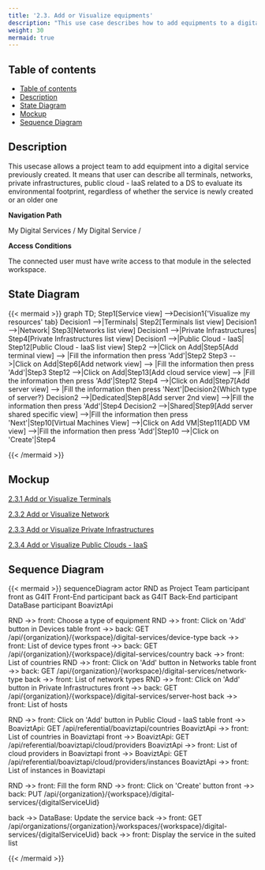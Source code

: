 ```yaml
---
title: '2.3. Add or Visualize equipments'
description: "This use case describes how to add equipments to a digital service"
weight: 30
mermaid: true
---
```

## Table of contents
- [Table of contents](#table-of-contents)
- [Description](#description)
- [State Diagram](#state-diagram)
- [Mockup](#mockup)
- [Sequence Diagram](#sequence-diagram)

## Description

This usecase allows a project team to add equipment into a digital service previously created.
It means that user can describe all terminals, networks, private infrastructures, public cloud - IaaS related to a DS to evaluate its environmental footprint, regardless of whether the service is newly created or an older one

**Navigation Path**

My Digital Services / My Digital Service /

**Access Conditions**

The connected user must have write access to that module in the selected workspace.

## State Diagram
{{< mermaid >}}
graph TD;
Step1[Service view] -->Decision1{'Visualize my resources' tab}
Decision1 -->|Terminals| Step2[Terminals list view]
Decision1 -->|Network| Step3[Networks list view]
Decision1 -->|Private Infrastructures| Step4[Private Infrastructures list view]
Decision1 -->|Public Cloud - IaaS| Step12[Public Cloud - IaaS list view]
Step2 -->|Click on Add|Step5[Add terminal view] --> |Fill the information then press 'Add'|Step2
Step3 -->|Click on Add|Step6[Add network view] --> |Fill the information then press 'Add'|Step3
Step12 -->|Click on Add|Step13[Add cloud service view] --> |Fill the information then press 'Add'|Step12
Step4 -->|Click on Add|Step7[Add server view] --> |Fill the information then press 'Next'|Decision2{Which type of server?}
Decision2 -->|Dedicated|Step8[Add server 2nd view] -->|Fill the information then press 'Add'|Step4
Decision2 -->|Shared|Step9[Add server shared specific view] -->|Fill the information then press 'Next'|Step10[Virtual Machines View] -->|Click on Add VM|Step11[ADD VM view] -->|Fill the information then press 'Add'|Step10 -->|Click on 'Create'|Step4

{{< /mermaid >}}

## Mockup

[2.3.1 Add or Visualize Terminals](uc3_add_visualize_terminals.md)

[2.3.2 Add or Visualize Network](uc3_add_visualize_network.md)

[2.3.3 Add or Visualize Private Infrastructures](uc3_add_visualize_noncloud_servers.md)

[2.3.4 Add or Visualize Public Clouds - IaaS](uc3_add_visualize_cloud_services.md)

## Sequence Diagram

{{< mermaid >}}
sequenceDiagram
actor RND as Project Team
participant front as G4IT Front-End
participant back as G4IT Back-End
participant DataBase
participant BoaviztApi

RND ->> front: Choose a type of equipment
RND ->> front: Click on 'Add' button in Devices table
front ->> back: GET /api/{organization}/{workspace}/digital-services/device-type
back ->> front: List of device types
front ->> back: GET /api/{organization}/{workspace}/digital-services/country
back ->> front: List of countries
RND ->> front: Click on 'Add' button in Networks table
front ->> back: GET /api/{organization}/{workspace}/digital-services/network-type
back ->> front: List of network types
RND ->> front: Click on 'Add' button in Private Infrastructures
front ->> back: GET /api/{organization}/{workspace}/digital-services/server-host
back ->> front: List of hosts

RND ->> front: Click on 'Add' button in Public Cloud - IaaS table
front ->> BoaviztApi: GET /api/referential/boaviztapi/countries
BoaviztApi ->> front: List of countries in Boaviztapi
front ->> BoaviztApi: GET /api/referential/boaviztapi/cloud/providers
BoaviztApi ->> front: List of cloud providers in Boaviztapi
front ->> BoaviztApi: GET /api/referential/boaviztapi/cloud/providers/instances
BoaviztApi ->> front: List of instances in Boaviztapi

RND ->> front: Fill the form
RND ->> front: Click on 'Create' button
front ->> back: PUT /api/{organization}/{workspace}/digital-services/{digitalServiceUid}

back ->> DataBase: Update the service
back ->> front: GET /api/organizations/{organization}/workspaces/{workspace}/digital-services/{digitalServiceUid}
back ->> front: Display the service in the suited list

{{< /mermaid >}}

